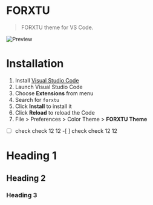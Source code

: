 # FORXTU

> FORXTU theme for VS Code.

![Preview](images/preview.gif)

# Installation

1.  Install [Visual Studio Code](https://code.visualstudio.com/)
2.  Launch Visual Studio Code
3.  Choose **Extensions** from menu
4.  Search for `forxtu`
5.  Click **Install** to install it
6.  Click **Reload** to reload the Code
7.  File > Preferences > Color Theme > **FORXTU Theme**

-[ ] check check 12 12 -[ ] check check 12 12

# Heading 1

## Heading 2

### Heading 3
